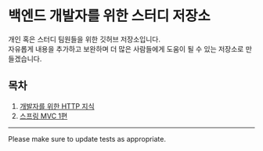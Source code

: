 # 백엔드 개발자를 위한 스터디 저장소

개인 혹은 스터디 팀원들을 위한 깃허브 저장소입니다. \
자유롭게 내용을 추가하고 보완하며 더 많은 사람들에게 도움이 될 수 있는 저장소로 만들겠습니다.


## 목차

1. [개발자를 위한 HTTP 지식](/Http/README.md)
2. [스프링 MVC 1편](/MVC/MVC1.md)

---

Please make sure to update tests as appropriate.
